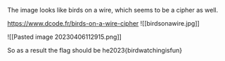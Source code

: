 The image looks like birds on a wire, which seems to be a cipher as well.

https://www.dcode.fr/birds-on-a-wire-cipher
![[birdsonawire.jpg]]

![[Pasted image 20230406112915.png]]

So as a result the flag should be
he2023{birdwatchingisfun}